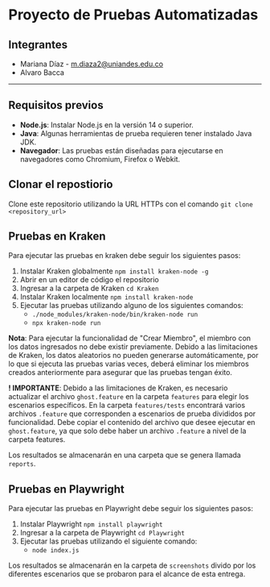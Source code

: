 # Proyecto de Pruebas Automatizadas

## Integrantes
- Mariana Díaz - m.diaza2@uniandes.edu.co
- Alvaro Bacca 
---

## Requisitos previos

- **Node.js**: Instalar Node.js en la versión 14 o superior.
- **Java**: Algunas herramientas de prueba requieren tener instalado Java JDK.
- **Navegador**: Las pruebas están diseñadas para ejecutarse en navegadores como Chromium, Firefox o Webkit.

## Clonar el repostiorio

Clone este repositorio utilizando la URL HTTPs con el comando
`git clone <repository_url>`

## Pruebas en Kraken
Para ejecutar las pruebas en kraken debe seguir los siguientes pasos:

1. Instalar Kraken globalmente `npm install kraken-node -g`
2. Abrir en un editor de código el repositorio
3. Ingresar a la carpeta de Kraken `cd Kraken`
4. Instalar Kraken localmente `npm install kraken-node`
5. Ejecutar las pruebas utilizando alguno de los siguientes comandos:
    - `./node_modules/kraken-node/bin/kraken-node run`
    - `npx kraken-node run`

**Nota**: Para ejecutar la funcionalidad de "Crear Miembro", el miembro con los datos ingresados no debe existir previamente. Debido a las limitaciones de Kraken, los datos aleatorios no pueden generarse automáticamente, por lo que si ejecuta las pruebas varias veces, deberá eliminar los miembros creados anteriormente para asegurar que las pruebas tengan éxito.

**! IMPORTANTE**: Debido a las limitaciones de Kraken, es necesario actualizar el archivo `ghost.feature` en la carpeta `features` para elegir los escenarios específicos. En la carpeta `features/tests` encontrará varios archivos `.feature` que corresponden a escenarios de prueba divididos por funcionalidad. Debe copiar el contenido del archivo que desee ejecutar en `ghost.feature`, ya que solo debe haber un archivo `.feature` a nivel de la carpeta features.

Los resultados se almacenarán en una carpeta que se genera llamada `reports`.

## Pruebas en Playwright
Para ejecutar las pruebas en Playwright debe seguir los siguientes pasos:

1. Instalar Playwright `npm install playwright`
2. Ingresar a la carpeta de Playwright `cd Playwright`
3. Ejecutar las pruebas utilizando el siguiente comando:
    - `node index.js`

Los resultados se almacenarán en la carpeta de `screenshots` divido por los diferentes escenarios que se probaron para el alcance de esta entrega.

